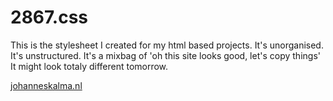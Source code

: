 # 2867.css

This is the stylesheet I created for my html based projects.
It's unorganised. 
It's unstructured. 
It's a mixbag of 'oh this site looks good, let's copy things'
It might look totaly different tomorrow.

[johanneskalma.nl](https://johanneskalma.nl)
